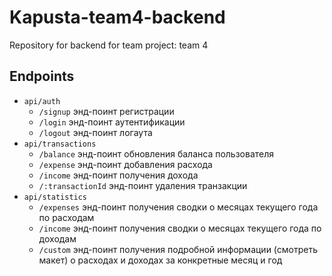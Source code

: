 # Kapusta-team4-backend

Repository for backend for team project: team 4

## Endpoints

- `api/auth`
  - `/signup` энд-поинт регистрации
  - `/login` энд-поинт аутентификации
  - `/logout` энд-поинт логаута
- `api/transactions`
  - `/balance` энд-поинт обновления баланса пользователя
  - `/expense` энд-поинт добавления расхода
  - `/income` энд-поинт получения дохода
  - `/:transactionId` энд-поинт удаления транзакции
- `api/statistics`
  - `/expenses` энд-поинт получения сводки о месяцах текущего года по расходам
  - `/income` энд-поинт получения сводки о месяцах текущего года по доходам
  - `/custom` энд-поинт получения подробной информации (смотреть макет) о
    расходах и доходах за конкретные месяц и год
